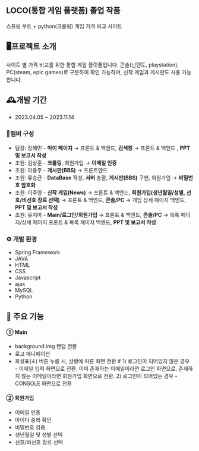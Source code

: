 ## LOCO(통합 게임 플랫폼) 졸업 작품
스프링 부트 + python(크롤링) 게임 가격 비교 사이트


## 🖥프로젝트 소개
사이트 별 가격 비교를 위한 통합 게임 플랫폼입니다.
콘솔(닌텐도, playstation), PC(steam, epic games)로 구분하여 확인 가능하며, 신작 게임과 게시판도 사용 가능합니다.


## 🕰개발 기간
- 2023.04.05 ~ 2023.11.14


### 👤멤버 구성
- 팀장: 장혜민 - **마이 페이지** → 프론트 & 백엔드, **검색창** → 프론트 & 백엔드 , **PPT 및 보고서 작성**
- 조원: 김상훈 - **크롤링**, 회원가입 →  **이메일 인증** 
- 조원: 이용주 - **게시판(BBS)** → 프론트엔드
- 조원: 류승균 - **DataBase** 작성, **서버** 총괄, **게시판(BBS)** 구현, 회원가입 → **비밀번호 암호화**
- 조원: 이주영 - **신작 게임(News)** → 프론트 & 백엔드, **회원가입(생년월일/성별, 선호/비선호 장르 선택)** → 프론트 & 백엔드, **콘솔/PC** → 게임 상세 페이지 백엔드, **PPT 및 보고서 작성**
- 조원: 유지아 - **Main/로그인/회원가입** → 프론트 & 백엔드, **콘솔/PC** → 목록 페이지/상세 페이지 프론트 & 목록 페이지 백엔드, **PPT 및 보고서 작성**


### ⚙ 개발 환경
- Spring Framework
- JAVA
- HTML
- CSS
- Javascript
- ajax
- MySQL
- Python


## 📌 주요 기능
#### ① Main 
- background img 랜덤 전환
- 로고 애니메이션
- 화살표(↓) 버튼 누를 시, 상황에 따른 화면 전환
  if 1) 로그인이 되어있지 않은 경우 - 이메일 입력 화면으로 전환. 이미 존재하는 이메일이라면 로그인 화면으로, 존재하지 않는 이메일이라면 회원가입 화면으로 전환.
     2) 로그인이 되어있는 경우 - CONSOLE 화면으로 전환


#### ② 회원가입
- 이메일 인증
- 아이디 중복 확인
- 비밀번호 검증
- 생년월일 및 성별 선택
- 선호/비선호 장르 선택

